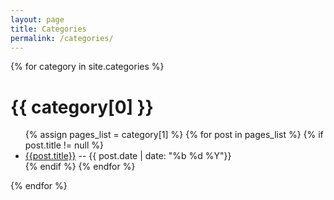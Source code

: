 ```yaml
---
layout: page
title: Categories
permalink: /categories/
---
```


{% for category in site.categories %} 
  <h1 id='{{ category[0] | uri_escape }}'>{{ category[0] }}</h1>
  <ul>
  {% assign pages_list = category[1] %}  
 	{% for post in pages_list %}
    {% if post.title != null %}
      	<li class="related-posts"><a href="{{ BASE_PATH }}{{post.url}}">{{post.title}}</a>  -- <time datetime="{{ post.date | datetime | date_to_xmlschema }}" pubdate>{{ post.date | date: "<span class='month'>%b</span> <span class='day'>%d</span> <span class='year'>%Y</span>"}}</time></li>
    {% endif %}
  {% endfor %}
  </ul>
{% endfor %}

